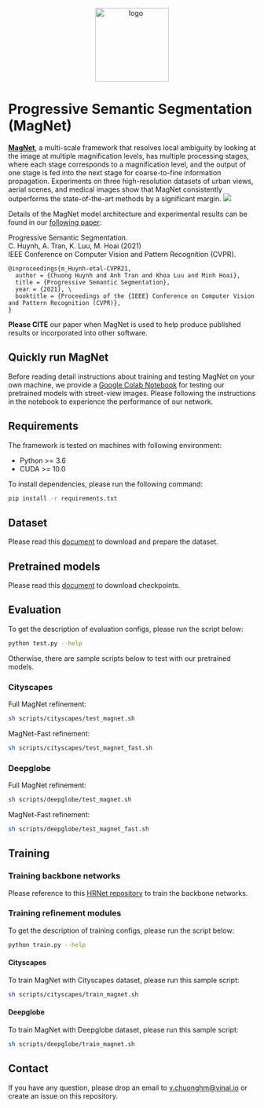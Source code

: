 
<p align="center">	
<img width="150" alt="logo" src="https://i.imgur.com/0OaOlKO.png">
</p>

# Progressive Semantic Segmentation (MagNet)

[**MagNet**](https://github.com/VinAIResearch/MagNet), a multi-scale framework that resolves local ambiguity by looking at the image at multiple magnification levels, has multiple processing stages, where each stage corresponds to a magnification level, and the output of one stage is fed into the next stage for coarse-to-fine information propagation. Experiments on three high-resolution datasets of urban views, aerial scenes, and medical images show that MagNet consistently outperforms the state-of-the-art methods by a significant margin.
![](https://i.imgur.com/fCPhKyX.png)

Details of the MagNet model architecture and experimental results can be found in our [following paper]():

Progressive Semantic Segmentation. \
C. Huynh, A. Tran, K. Luu, M. Hoai (2021) \
IEEE Conference on Computer Vision and Pattern Recognition (CVPR).
```
@inproceedings{m_Huynh-etal-CVPR21,
  author = {Chuong Huynh and Anh Tran and Khoa Luu and Minh Hoai},
  title = {Progressive Semantic Segmentation},
  year = {2021}, \
  booktitle = {Proceedings of the {IEEE} Conference on Computer Vision and Pattern Recognition (CVPR)},
}
```
**Please CITE** our paper when MagNet is used to help produce published results or incorporated into other software.

## Quickly run MagNet

Before reading detail instructions about training and testing MagNet on your own machine, we provide a [Google Colab Notebook](https://colab.research.google.com/drive/1WTdfIQIEQrnoX40YIzs3HqeIKSZD_iPG?usp=sharing) for testing our pretrained models with street-view images. Please following the instructions in the notebook to experience the performance of our network.

## Requirements

The framework is tested on machines with following environment:
- Python >= 3.6
- CUDA >= 10.0

To install dependencies, please run the following command:
```bash
pip install -r requirements.txt
```

## Dataset
Please read this [document](data/README.md) to download and prepare the dataset.

## Pretrained models
Please read this [document](checkpoints/README.md) to download checkpoints.

## Evaluation

To get the description of evaluation configs, please run the script below:
```bash
python test.py --help
```

Otherwise, there are sample scripts below to test with our pretrained models.

### Cityscapes

Full MagNet refinement:
```bash 
sh scripts/cityscapes/test_magnet.sh
```
MagNet-Fast refinement:
```bash
sh scripts/cityscapes/test_magnet_fast.sh
```

### Deepglobe

Full MagNet refinement:
```bash 
sh scripts/deepglobe/test_magnet.sh
```
MagNet-Fast refinement:
```bash
sh scripts/deepglobe/test_magnet_fast.sh
```

## Training

### Training backbone networks

Please reference to this [HRNet repository](https://github.com/HRNet/HRNet-Semantic-Segmentation) to train the backbone networks.

### Training refinement modules

To get the description of training configs, please run the script below:
```bash
python train.py --help
```

#### Cityscapes
To train MagNet with Cityscapes dataset, please run this sample script:
```bash
sh scripts/cityscapes/train_magnet.sh
```

#### Deepglobe
To train MagNet with Deepglobe dataset, please run this sample script:
```bash 
sh scripts/deepglobe/train_magnet.sh
```

## Contact
If you have any question, please drop an email to [v.chuonghm@vinai.io](mailto:v.chuonghm@vinai.io) or create an issue on this repository.